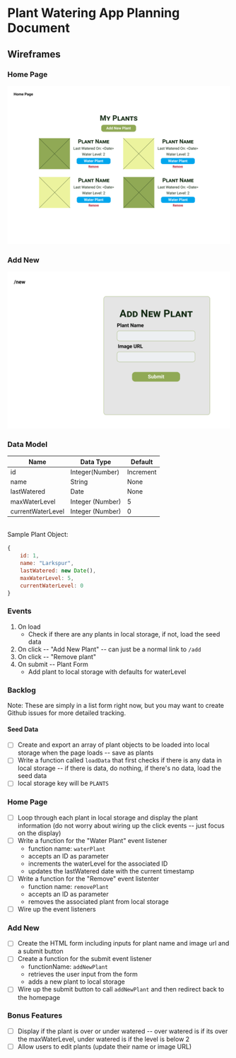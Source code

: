 # Plant Watering App Planning Document
## Wireframes
### Home Page
![Home Page](./assets/wireframes/home.png)
### Add New
![Add New](./assets/wireframes/add-new.png)

### Data Model
Name|Data Type| Default
-----|-----|---
id | Integer(Number) | Increment
name| String | None
lastWatered| Date | None
maxWaterLevel| Integer (Number)| 5
currentWaterLevel| Integer (Number) | 0

<br>
Sample Plant Object:

```javascript
{
    id: 1,
    name: "Larkspur",
    lastWatered: new Date(),
    maxWaterLevel: 5,
    currentWaterLevel: 0
}
```

### Events
1. On load
   * Check if there are any plants in local storage, if not, load the seed data
2. On click -- "Add New Plant" -- can just be a normal link to `/add`
3. On click -- "Remove plant"
3. On submit -- Plant Form
   * Add plant to local storage with defaults for waterLevel

### Backlog
Note: These are simply in a list form right now, but you may want to create Github issues for more detailed tracking.
#### Seed Data
- [ ] Create and export an array of plant objects to be loaded into local storage when the page loads -- save as plants
- [ ] Write a function called `loadData` that first checks if there is any data in local storage -- if there is data, do nothing, if there's no data, load the seed data
- [ ] local storage key will be `PLANTS`

### Home Page
- [ ] Loop through each plant in local storage and display the plant information (do not worry about wiring up the click events -- just focus on the display)
- [ ] Write a function for the "Water Plant" event listener
   * function name: `waterPlant`
   * accepts an ID as parameter
   * increments the waterLevel for the associated ID
   * updates the lastWatered date with the current timestamp
- [ ] Write a function for the "Remove" event listenter
   * function name: `removePlant`
   * accepts an ID as parameter
   * removes the associated plant from local storage
- [ ] Wire up the event listeners

### Add New
- [ ] Create the HTML form including inputs for plant name and image url and a submit button
- [ ] Create a function for the submit event listener
   * functionName: `addNewPlant`
   * retrieves the user input from the form
   * adds a new plant to local storage
- [ ] Wire up the submit button to call `addNewPlant` and then redirect back to the homepage

### Bonus Features
- [ ] Display if the plant is over or under watered -- over watered is if its over the maxWaterLevel, under watered is if the level is below 2
- [ ] Allow users to edit plants (update their name or image URL)
